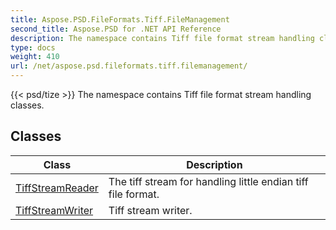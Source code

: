 ```yaml
---
title: Aspose.PSD.FileFormats.Tiff.FileManagement
second_title: Aspose.PSD for .NET API Reference
description: The namespace contains Tiff file format stream handling classes
type: docs
weight: 410
url: /net/aspose.psd.fileformats.tiff.filemanagement/
---
```

{{< psd/tize >}}
The namespace contains Tiff file format stream handling classes.

## Classes

| Class | Description |
| --- | --- |
| [TiffStreamReader](./tiffstreamreader/) | The tiff stream for handling little endian tiff file format. |
| [TiffStreamWriter](./tiffstreamwriter/) | Tiff stream writer. |


